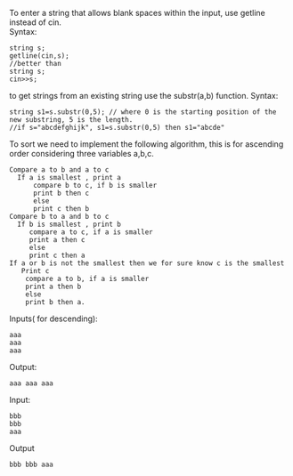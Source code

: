 To enter a string that allows blank spaces within the input, use getline instead of cin.                  
Syntax:
```
string s;
getline(cin,s);
//better than 
string s;
cin>>s;
```
to get strings from an existing string use the substr(a,b) function.
Syntax:
```
string s1=s.substr(0,5); // where 0 is the starting position of the new substring, 5 is the length. 
//if s="abcdefghijk", s1=s.substr(0,5) then s1="abcde" 
```
To sort we need to implement the following algorithm, this is for ascending order considering three variables a,b,c. 
```
Compare a to b and a to c 
  If a is smallest , print a 
      compare b to c, if b is smaller 
      print b then c 
      else 
      print c then b 
Compare b to a and b to c 
  If b is smallest , print b 
     compare a to c, if a is smaller 
     print a then c 
     else 
     print c then a 
If a or b is not the smallest then we for sure know c is the smallest 
   Print c
    compare a to b, if a is smaller 
    print a then b 
    else 
    print b then a. 
```
Inputs( for descending):
```
aaa
aaa
aaa
```
Output: 
```
aaa aaa aaa
```
Input:
```
bbb
bbb
aaa
```
Output
```
bbb bbb aaa
```
